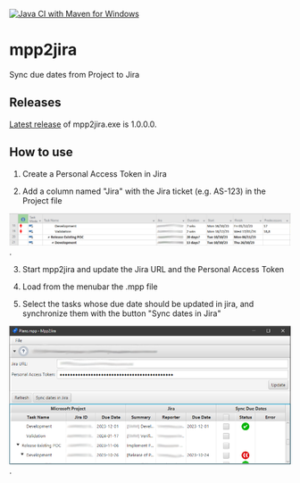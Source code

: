 [![Java CI with Maven for Windows](https://github.com/gvergine/mpp2jira/actions/workflows/maven.yml/badge.svg)](https://github.com/gvergine/mpp2jira/actions/workflows/maven.yml)

# mpp2jira

Sync due dates from Project to Jira

## Releases

[Latest release](https://github.com/gvergine/mpp2jira/releases/tag/v1.0.0.0) of mpp2jira.exe is 1.0.0.0. 

## How to use

1. Create a Personal Access Token in Jira

2. Add a column named "Jira" with the Jira ticket (e.g. AS-123) in the Project file

![msproject-screenshot](images/msproject-screenshot.png "msproject-screenshot").

3. Start mpp2jira and update the Jira URL and the Personal Access Token

4. Load from the menubar the .mpp file

5. Select the tasks whose due date should be updated in jira, and synchronize them with the button "Sync dates in Jira"

![mpp2jira-screenshot](images/mpp2jira-screenshot.png "mpp2jira-screenshot").
